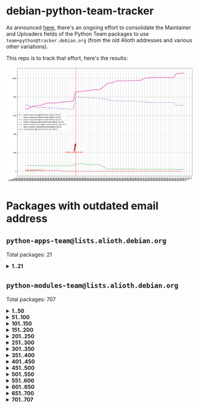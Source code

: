 # debian-python-team-tracker



As announced [here](https://lists.debian.org/debian-python/2021/08/msg00006.html), there's an ongoing effort to consolidate the Maintainer and Uploaders fields of the Python Team packages to use `team+python@tracker.debian.org` (from the old Alioth addresses and various other variations).



This repo is to track that effort, here's the results:



![Python team emails](images/python_team_emails.svg)


# Packages with outdated email address

## `python-apps-team@lists.alioth.debian.org`
Total packages: 21
<details>
<summary><b>1..21</b></summary>


| # | Package | Version |
| --- | --- | --- |
| 1 | [archmage](https://tracker.debian.org/archmage) | 1:0.4.2.1-1 |
| 2 | [ctop](https://tracker.debian.org/ctop) | 1.0.0-2.1 |
| 3 | [cython](https://tracker.debian.org/cython) | 0.29.14-1 |
| 4 | [db2twitter](https://tracker.debian.org/db2twitter) | 0.6-1.1 |
| 5 | [dodgy](https://tracker.debian.org/dodgy) | 0.1.9-3 |
| 6 | [etm](https://tracker.debian.org/etm) | 3.2.30-1.1 |
| 7 | [firmware-microbit-micropython](https://tracker.debian.org/firmware-microbit-micropython) | 1.0.1-2 |
| 8 | [flatlatex](https://tracker.debian.org/flatlatex) | 0.8-1.1 |
| 9 | [freealchemist](https://tracker.debian.org/freealchemist) | 0.5-1.1 |
| 10 | [kanboard-cli](https://tracker.debian.org/kanboard-cli) | 0.0.2-1.1 |
| 11 | [lightyears](https://tracker.debian.org/lightyears) | 1.4-2 |
| 12 | [muttdown](https://tracker.debian.org/muttdown) | 0.3.4-1 |
| 13 | [pelican](https://tracker.debian.org/pelican) | 4.0.1+dfsg-1.1 |
| 14 | [pipenv](https://tracker.debian.org/pipenv) | 11.9.0-1.1 |
| 15 | [prospector](https://tracker.debian.org/prospector) | 1.1.7-2 |
| 16 | [pybik](https://tracker.debian.org/pybik) | 3.0-3.1 |
| 17 | [retweet](https://tracker.debian.org/retweet) | 0.10-1.1 |
| 18 | [sen](https://tracker.debian.org/sen) | 0.6.1-0.1 |
| 19 | [sinntp](https://tracker.debian.org/sinntp) | 1.6-1.2 |
| 20 | [smem](https://tracker.debian.org/smem) | 1.5-1.1 |
| 21 | [voltron](https://tracker.debian.org/voltron) | 0.1.7+git20200109-1.1 |
</details>

## `python-modules-team@lists.alioth.debian.org`
Total packages: 707
<details>
<summary><b>1..50</b></summary>


| # | Package | Version |
| --- | --- | --- |
| 1 | [anorack](https://tracker.debian.org/anorack) | 0.2.7-1 |
| 2 | [anosql](https://tracker.debian.org/anosql) | 1.0.1-1 |
| 3 | [appdirs](https://tracker.debian.org/appdirs) | 1.4.4-1 |
| 4 | [asn1crypto](https://tracker.debian.org/asn1crypto) | 1.4.0-1 |
| 5 | [astral](https://tracker.debian.org/astral) | 1.6.1-2 |
| 6 | [authheaders](https://tracker.debian.org/authheaders) | 0.13.0-1 |
| 7 | [authres](https://tracker.debian.org/authres) | 1.2.0-2 |
| 8 | [automat](https://tracker.debian.org/automat) | 20.2.0-1 |
| 9 | [azure-cosmos-table-python](https://tracker.debian.org/azure-cosmos-table-python) | 1.0.5+git20191025-5 |
| 10 | [babelfish](https://tracker.debian.org/babelfish) | 0.5.4-3 |
| 11 | [bdist-nsi](https://tracker.debian.org/bdist-nsi) | 0.1.5-2 |
| 12 | [behave](https://tracker.debian.org/behave) | 1.2.6-3 |
| 13 | [bernhard](https://tracker.debian.org/bernhard) | 0.2.6-2 |
| 14 | [betamax](https://tracker.debian.org/betamax) | 0.8.1-2 |
| 15 | [bibtexparser](https://tracker.debian.org/bibtexparser) | 1.1.0+ds-3 |
| 16 | [binaryornot](https://tracker.debian.org/binaryornot) | 0.4.4+dfsg-4 |
| 17 | [bitstruct](https://tracker.debian.org/bitstruct) | 8.9.0-1 |
| 18 | [blessings](https://tracker.debian.org/blessings) | 1.6-3 |
| 19 | [blinker](https://tracker.debian.org/blinker) | 1.4+dfsg1-0.3 |
| 20 | [case](https://tracker.debian.org/case) | 1.5.3+dfsg-3 |
| 21 | [celery-batches](https://tracker.debian.org/celery-batches) | 0.2-2 |
| 22 | [celery-haystack](https://tracker.debian.org/celery-haystack) | 0.10-4 |
| 23 | [cerealizer](https://tracker.debian.org/cerealizer) | 0.8.1-3 |
| 24 | [chardet](https://tracker.debian.org/chardet) | 4.0.0-1 |
| 25 | [chargebee-python](https://tracker.debian.org/chargebee-python) | 1.6.6-1 |
| 26 | [chargebee2-python](https://tracker.debian.org/chargebee2-python) | 2.7.3-1 |
| 27 | [circuits](https://tracker.debian.org/circuits) | 3.1.0+ds1-2 |
| 28 | [codicefiscale](https://tracker.debian.org/codicefiscale) | 0.9+ds0-2 |
| 29 | [colorclass](https://tracker.debian.org/colorclass) | 2.2.0-2.1 |
| 30 | [colorspacious](https://tracker.debian.org/colorspacious) | 1.1.2-2 |
| 31 | [commonmark](https://tracker.debian.org/commonmark) | 0.9.1-3 |
| 32 | [constantly](https://tracker.debian.org/constantly) | 15.1.0-2 |
| 33 | [contextlib2](https://tracker.debian.org/contextlib2) | 0.6.0.post1-1 |
| 34 | [cookiecutter](https://tracker.debian.org/cookiecutter) | 1.6.0-4 |
| 35 | [coreapi](https://tracker.debian.org/coreapi) | 2.3.3-4 |
| 36 | [coreschema](https://tracker.debian.org/coreschema) | 0.0.4-3 |
| 37 | [cov-core](https://tracker.debian.org/cov-core) | 1.15.0-3 |
| 38 | [cppy](https://tracker.debian.org/cppy) | 1.1.0-2 |
| 39 | [cram](https://tracker.debian.org/cram) | 0.7-4 |
| 40 | [cssutils](https://tracker.debian.org/cssutils) | 1.0.2-3 |
| 41 | [d2to1](https://tracker.debian.org/d2to1) | 0.2.12-2 |
| 42 | [deap](https://tracker.debian.org/deap) | 1.3.1-2 |
| 43 | [debiancontributors](https://tracker.debian.org/debiancontributors) | 0.7.8-2 |
| 44 | [devpi-common](https://tracker.debian.org/devpi-common) | 3.2.2-1.1 |
| 45 | [django-ajax-selects](https://tracker.debian.org/django-ajax-selects) | 1.7.0-3 |
| 46 | [django-anymail](https://tracker.debian.org/django-anymail) | 7.1.0-1 |
| 47 | [django-bitfield](https://tracker.debian.org/django-bitfield) | 1.9.6-2 |
| 48 | [django-countries](https://tracker.debian.org/django-countries) | 6.0-1 |
| 49 | [django-dirtyfields](https://tracker.debian.org/django-dirtyfields) | 1.3.1-2 |
| 50 | [django-downloadview](https://tracker.debian.org/django-downloadview) | 2.1.1-1 |
</details>
<details>
<summary><b>51..100</b></summary>

| # | Package | Version |
| --- | --- | --- |
| 51 | [django-environ](https://tracker.debian.org/django-environ) | 0.4.4-2 |
| 52 | [django-filter](https://tracker.debian.org/django-filter) | 2.4.0-1 |
| 53 | [django-fsm-admin](https://tracker.debian.org/django-fsm-admin) | 1.2.4-2 |
| 54 | [django-hvad](https://tracker.debian.org/django-hvad) | 1.8.0-1.1 |
| 55 | [django-impersonate](https://tracker.debian.org/django-impersonate) | 1.5-1 |
| 56 | [django-js-reverse](https://tracker.debian.org/django-js-reverse) | 0.7.3-1.1 |
| 57 | [django-macaddress](https://tracker.debian.org/django-macaddress) | 1.5.0-2 |
| 58 | [django-markupfield](https://tracker.debian.org/django-markupfield) | 2.0.0-1 |
| 59 | [django-memoize](https://tracker.debian.org/django-memoize) | 2.2.0+dfsg-1 |
| 60 | [django-nose](https://tracker.debian.org/django-nose) | 1.4.6-2.1 |
| 61 | [django-notification](https://tracker.debian.org/django-notification) | 1.2.0-3 |
| 62 | [django-organizations](https://tracker.debian.org/django-organizations) | 1.1.2-1 |
| 63 | [django-pagination](https://tracker.debian.org/django-pagination) | 1.0.7-4 |
| 64 | [django-paintstore](https://tracker.debian.org/django-paintstore) | 0.2-4 |
| 65 | [django-picklefield](https://tracker.debian.org/django-picklefield) | 3.0.1-1 |
| 66 | [django-pipeline](https://tracker.debian.org/django-pipeline) | 1.6.14-3 |
| 67 | [django-q](https://tracker.debian.org/django-q) | 1.2.1-1 |
| 68 | [django-recurrence](https://tracker.debian.org/django-recurrence) | 1.10.3-1 |
| 69 | [django-redis-sessions](https://tracker.debian.org/django-redis-sessions) | 0.6.1-2 |
| 70 | [django-simple-redis-admin](https://tracker.debian.org/django-simple-redis-admin) | 1.4.0-2 |
| 71 | [django-stronghold](https://tracker.debian.org/django-stronghold) | 0.3.0+debian-2 |
| 72 | [django-webpack-loader](https://tracker.debian.org/django-webpack-loader) | 0.6.0-2 |
| 73 | [django-websocket-redis](https://tracker.debian.org/django-websocket-redis) | 0.4.7-2 |
| 74 | [django-wkhtmltopdf](https://tracker.debian.org/django-wkhtmltopdf) | 3.3.0-1 |
| 75 | [django-xmlrpc](https://tracker.debian.org/django-xmlrpc) | 0.1.8-2 |
| 76 | [djangorestframework-api-key](https://tracker.debian.org/djangorestframework-api-key) | 2.0.0-2 |
| 77 | [djangorestframework-filters](https://tracker.debian.org/djangorestframework-filters) | 1.0.0.dev0-1 |
| 78 | [dkimpy](https://tracker.debian.org/dkimpy) | 1.0.5-1 |
| 79 | [dnsdiag](https://tracker.debian.org/dnsdiag) | 1.7.0-1 |
| 80 | [dnspython](https://tracker.debian.org/dnspython) | 2.0.0-1 |
| 81 | [dockerpty](https://tracker.debian.org/dockerpty) | 0.4.1-2 |
| 82 | [dominate](https://tracker.debian.org/dominate) | 2.3.1-2 |
| 83 | [doublex](https://tracker.debian.org/doublex) | 1.9.2-1 |
| 84 | [drf-generators](https://tracker.debian.org/drf-generators) | 0.5.0-1 |
| 85 | [easyprocess](https://tracker.debian.org/easyprocess) | 0.2.5-2 |
| 86 | [elasticsearch-curator](https://tracker.debian.org/elasticsearch-curator) | 5.8.1-1 |
| 87 | [entrypoints](https://tracker.debian.org/entrypoints) | 0.3-3 |
| 88 | [enum34](https://tracker.debian.org/enum34) | 1.1.6-4 |
| 89 | [enzyme](https://tracker.debian.org/enzyme) | 0.4.1-2 |
| 90 | [exam](https://tracker.debian.org/exam) | 0.10.5-3 |
| 91 | [factory-boy](https://tracker.debian.org/factory-boy) | 2.11.1-3 |
| 92 | [faker](https://tracker.debian.org/faker) | 0.9.3-0.1 |
| 93 | [fakesleep](https://tracker.debian.org/fakesleep) | 0.1-2 |
| 94 | [fastchunking](https://tracker.debian.org/fastchunking) | 0.0.3-2 |
| 95 | [feedgenerator](https://tracker.debian.org/feedgenerator) | 1.9-2 |
| 96 | [flake8-polyfill](https://tracker.debian.org/flake8-polyfill) | 1.0.2-2 |
| 97 | [flask-api](https://tracker.debian.org/flask-api) | 1.1+dfsg-1.1 |
| 98 | [flask-assets](https://tracker.debian.org/flask-assets) | 2.0-1 |
| 99 | [flask-babelex](https://tracker.debian.org/flask-babelex) | 0.9.4-1 |
| 100 | [flask-bcrypt](https://tracker.debian.org/flask-bcrypt) | 0.7.1-2 |
</details>
<details>
<summary><b>101..150</b></summary>

| # | Package | Version |
| --- | --- | --- |
| 101 | [flask-compress](https://tracker.debian.org/flask-compress) | 1.4.0-3 |
| 102 | [flask-gravatar](https://tracker.debian.org/flask-gravatar) | 0.4.2-2 |
| 103 | [flask-htmlmin](https://tracker.debian.org/flask-htmlmin) | 1.3.2-2 |
| 104 | [flask-ldapconn](https://tracker.debian.org/flask-ldapconn) | 0.7.2-1.1 |
| 105 | [flask-limiter](https://tracker.debian.org/flask-limiter) | 1.0.1-2 |
| 106 | [flask-login](https://tracker.debian.org/flask-login) | 0.5.0-1 |
| 107 | [flask-mail](https://tracker.debian.org/flask-mail) | 0.9.1+dfsg1-1.1 |
| 108 | [flask-mongoengine](https://tracker.debian.org/flask-mongoengine) | 0.9.3-4 |
| 109 | [flask-multistatic](https://tracker.debian.org/flask-multistatic) | 1.0-2 |
| 110 | [flask-paranoid](https://tracker.debian.org/flask-paranoid) | 0.2.0-3.1 |
| 111 | [flask-script](https://tracker.debian.org/flask-script) | 2.0.6-2 |
| 112 | [flask-silk](https://tracker.debian.org/flask-silk) | 0.2-18 |
| 113 | [flask-wtf](https://tracker.debian.org/flask-wtf) | 0.14.3-1 |
| 114 | [flufl.bounce](https://tracker.debian.org/flufl.bounce) | 3.0.1-1 |
| 115 | [flufl.enum](https://tracker.debian.org/flufl.enum) | 4.1.1-3 |
| 116 | [flufl.i18n](https://tracker.debian.org/flufl.i18n) | 3.0.1-1 |
| 117 | [flufl.lock](https://tracker.debian.org/flufl.lock) | 5.0.1-1 |
| 118 | [flufl.password](https://tracker.debian.org/flufl.password) | 1.3-3 |
| 119 | [flufl.testing](https://tracker.debian.org/flufl.testing) | 0.7-2 |
| 120 | [freetype-py](https://tracker.debian.org/freetype-py) | 2.2.0-1 |
| 121 | [gerritlib](https://tracker.debian.org/gerritlib) | 0.8.0-2 |
| 122 | [gmplot](https://tracker.debian.org/gmplot) | 1.2.0-2 |
| 123 | [gpxpy](https://tracker.debian.org/gpxpy) | 1.4.2-1 |
| 124 | [gtextfsm](https://tracker.debian.org/gtextfsm) | 1.1.0-2 |
| 125 | [gtts](https://tracker.debian.org/gtts) | 2.0.3-1 |
| 126 | [gtts-token](https://tracker.debian.org/gtts-token) | 1.1.3-1 |
| 127 | [guzzle-sphinx-theme](https://tracker.debian.org/guzzle-sphinx-theme) | 0.7.11-5 |
| 128 | [hachoir](https://tracker.debian.org/hachoir) | 3.1.0+dfsg-3 |
| 129 | [haproxy-log-analysis](https://tracker.debian.org/haproxy-log-analysis) | 2.0~b0-2 |
| 130 | [heapdict](https://tracker.debian.org/heapdict) | 1.0.1-1 |
| 131 | [hiro](https://tracker.debian.org/hiro) | 0.5-2 |
| 132 | [httpx](https://tracker.debian.org/httpx) | 0.16.1-1 |
| 133 | [hypothesis-auto](https://tracker.debian.org/hypothesis-auto) | 1.1.4-2 |
| 134 | [importmagic](https://tracker.debian.org/importmagic) | 0.1.7-2 |
| 135 | [inflection](https://tracker.debian.org/inflection) | 0.3.1-2 |
| 136 | [isodate](https://tracker.debian.org/isodate) | 0.6.0-2 |
| 137 | [itypes](https://tracker.debian.org/itypes) | 1.1.0-4 |
| 138 | [jaraco.itertools](https://tracker.debian.org/jaraco.itertools) | 2.0.1-4 |
| 139 | [javaproperties](https://tracker.debian.org/javaproperties) | 0.7.0-1 |
| 140 | [jinja2-time](https://tracker.debian.org/jinja2-time) | 0.2.0-2 |
| 141 | [jpy](https://tracker.debian.org/jpy) | 0.9.0-3 |
| 142 | [jpylyzer](https://tracker.debian.org/jpylyzer) | 2.0.0-3 |
| 143 | [json-tricks](https://tracker.debian.org/json-tricks) | 3.11.0-2 |
| 144 | [jsonhyperschema-codec](https://tracker.debian.org/jsonhyperschema-codec) | 1.0.3-2 |
| 145 | [jsonpickle](https://tracker.debian.org/jsonpickle) | 1.2-1 |
| 146 | [junos-eznc](https://tracker.debian.org/junos-eznc) | 2.1.7-3 |
| 147 | [jupyter-sphinx-theme](https://tracker.debian.org/jupyter-sphinx-theme) | 0.0.6+ds1-10 |
| 148 | [kitchen](https://tracker.debian.org/kitchen) | 1.2.6-2 |
| 149 | [kivy](https://tracker.debian.org/kivy) | 1.11.0-2 |
| 150 | [lazr.delegates](https://tracker.debian.org/lazr.delegates) | 2.0.3-2 |
</details>
<details>
<summary><b>151..200</b></summary>

| # | Package | Version |
| --- | --- | --- |
| 151 | [lazr.smtptest](https://tracker.debian.org/lazr.smtptest) | 2.0.3-2 |
| 152 | [lexicon](https://tracker.debian.org/lexicon) | 3.3.17-1 |
| 153 | [libthumbor](https://tracker.debian.org/libthumbor) | 1.3.3-2 |
| 154 | [logilab-constraint](https://tracker.debian.org/logilab-constraint) | 0.6.0-2 |
| 155 | [mako](https://tracker.debian.org/mako) | 1.1.3+ds1-2 |
| 156 | [manuel](https://tracker.debian.org/manuel) | 1.10.1-2 |
| 157 | [markupsafe](https://tracker.debian.org/markupsafe) | 1.1.1-1 |
| 158 | [mercurial-extension-utils](https://tracker.debian.org/mercurial-extension-utils) | 1.5.1-1 |
| 159 | [mercurial-extension-utils](https://tracker.debian.org/mercurial-extension-utils) | 1.5.1-3 |
| 160 | [mercurial-keyring](https://tracker.debian.org/mercurial-keyring) | 1.3.1-3 |
| 161 | [microsoft-authentication-extensions-for-python](https://tracker.debian.org/microsoft-authentication-extensions-for-python) | 0.3.0-1 |
| 162 | [milksnake](https://tracker.debian.org/milksnake) | 0.1.5-1 |
| 163 | [mimerender](https://tracker.debian.org/mimerender) | 0.6.0-2 |
| 164 | [mmllib](https://tracker.debian.org/mmllib) | 0.3.0.post1-2 |
| 165 | [mockldap](https://tracker.debian.org/mockldap) | 0.3.0-4 |
| 166 | [modernize](https://tracker.debian.org/modernize) | 0.7-2 |
| 167 | [moksha.common](https://tracker.debian.org/moksha.common) | 1.2.5-4 |
| 168 | [more-itertools](https://tracker.debian.org/more-itertools) | 4.2.0-3 |
| 169 | [mrtparse](https://tracker.debian.org/mrtparse) | 1.6-2 |
| 170 | [musicbrainzngs](https://tracker.debian.org/musicbrainzngs) | 0.7.1-2 |
| 171 | [mutagen](https://tracker.debian.org/mutagen) | 1.45.1-2 |
| 172 | [mwic](https://tracker.debian.org/mwic) | 0.7.8-1 |
| 173 | [mysql-connector-python](https://tracker.debian.org/mysql-connector-python) | 8.0.15-2 |
| 174 | [nb2plots](https://tracker.debian.org/nb2plots) | 0.6-2 |
| 175 | [netifaces](https://tracker.debian.org/netifaces) | 0.10.9-0.2 |
| 176 | [netmiko](https://tracker.debian.org/netmiko) | 2.4.2-1 |
| 177 | [networkx](https://tracker.debian.org/networkx) | 2.5+ds-2 |
| 178 | [nose](https://tracker.debian.org/nose) | 1.3.7-6 |
| 179 | [nose](https://tracker.debian.org/nose) | 1.3.7-7 |
| 180 | [nose2](https://tracker.debian.org/nose2) | 0.9.2-1 |
| 181 | [nose2-cov](https://tracker.debian.org/nose2-cov) | 1.0a4-3 |
| 182 | [ntplib](https://tracker.debian.org/ntplib) | 0.3.3-2 |
| 183 | [numpy-stl](https://tracker.debian.org/numpy-stl) | 2.9.0-1 |
| 184 | [numpydoc](https://tracker.debian.org/numpydoc) | 1.1.0-3 |
| 185 | [obsub](https://tracker.debian.org/obsub) | 0.2-4 |
| 186 | [okasha](https://tracker.debian.org/okasha) | 0.2.4-4 |
| 187 | [overpass](https://tracker.debian.org/overpass) | 0.7-1 |
| 188 | [pastescript](https://tracker.debian.org/pastescript) | 2.0.2-4 |
| 189 | [pcapy](https://tracker.debian.org/pcapy) | 0.11.4-2 |
| 190 | [pdfkit](https://tracker.debian.org/pdfkit) | 0.6.1-2 |
| 191 | [pep8](https://tracker.debian.org/pep8) | 1.7.1-9 |
| 192 | [pep8-naming](https://tracker.debian.org/pep8-naming) | 0.10.0-1 |
| 193 | [pg8000](https://tracker.debian.org/pg8000) | 1.10.6-2 |
| 194 | [pidcat](https://tracker.debian.org/pidcat) | 2.1.0-4 |
| 195 | [pilkit](https://tracker.debian.org/pilkit) | 2.0-3 |
| 196 | [plastex](https://tracker.debian.org/plastex) | 2.1-2 |
| 197 | [ply](https://tracker.debian.org/ply) | 3.11-4 |
| 198 | [portio](https://tracker.debian.org/portio) | 0.5-4 |
| 199 | [postgresfixture](https://tracker.debian.org/postgresfixture) | 0.4.2-1 |
| 200 | [power](https://tracker.debian.org/power) | 1.4+dfsg-4 |
</details>
<details>
<summary><b>201..250</b></summary>

| # | Package | Version |
| --- | --- | --- |
| 201 | [pprintpp](https://tracker.debian.org/pprintpp) | 0.4.0-2 |
| 202 | [preggy](https://tracker.debian.org/preggy) | 1.4.4-1 |
| 203 | [prettytable](https://tracker.debian.org/prettytable) | 0.7.2-5 |
| 204 | [proxmoxer](https://tracker.debian.org/proxmoxer) | 1.0.3-2 |
| 205 | [ptable](https://tracker.debian.org/ptable) | 0.9.2-2 |
| 206 | [py-macaroon-bakery](https://tracker.debian.org/py-macaroon-bakery) | 1.3.1-1 |
| 207 | [py-radix](https://tracker.debian.org/py-radix) | 0.10.0-3 |
| 208 | [py3dns](https://tracker.debian.org/py3dns) | 3.2.1-1 |
| 209 | [pyasn1](https://tracker.debian.org/pyasn1) | 0.4.8-1 |
| 210 | [pybindgen](https://tracker.debian.org/pybindgen) | 0.20.0+dfsg1-2 |
| 211 | [pycairo](https://tracker.debian.org/pycairo) | 1.16.2-3 |
| 212 | [pycairo](https://tracker.debian.org/pycairo) | 1.16.2-4 |
| 213 | [pycallgraph](https://tracker.debian.org/pycallgraph) | 1.1.3-1.2 |
| 214 | [pycares](https://tracker.debian.org/pycares) | 3.1.1-1 |
| 215 | [pycifrw](https://tracker.debian.org/pycifrw) | 4.4-2 |
| 216 | [pyclamd](https://tracker.debian.org/pyclamd) | 0.4.0-2 |
| 217 | [pycodestyle](https://tracker.debian.org/pycodestyle) | 2.6.0-1 |
| 218 | [pycparser](https://tracker.debian.org/pycparser) | 2.20-3 |
| 219 | [pycryptodome](https://tracker.debian.org/pycryptodome) | 3.9.7+dfsg1-1 |
| 220 | [pycxx](https://tracker.debian.org/pycxx) | 7.1.4-0.1 |
| 221 | [pydbus](https://tracker.debian.org/pydbus) | 0.6.0-4 |
| 222 | [pydenticon](https://tracker.debian.org/pydenticon) | 0.3.1-2 |
| 223 | [pydispatcher](https://tracker.debian.org/pydispatcher) | 2.0.5-2 |
| 224 | [pydle](https://tracker.debian.org/pydle) | 0.9.4-2 |
| 225 | [pyeapi](https://tracker.debian.org/pyeapi) | 0.8.1-2 |
| 226 | [pyee](https://tracker.debian.org/pyee) | 7.0.2-1 |
| 227 | [pyenchant](https://tracker.debian.org/pyenchant) | 3.2.0-1 |
| 228 | [pyfg](https://tracker.debian.org/pyfg) | 0.50-2 |
| 229 | [pyfiglet](https://tracker.debian.org/pyfiglet) | 0.8.0+dfsg-1 |
| 230 | [pyfribidi](https://tracker.debian.org/pyfribidi) | 0.12.0+repack-7 |
| 231 | [pygame](https://tracker.debian.org/pygame) | 1.9.6+dfsg-2 |
| 232 | [pygeoif](https://tracker.debian.org/pygeoif) | 0.7-2 |
| 233 | [pygithub](https://tracker.debian.org/pygithub) | 1.43.7-1 |
| 234 | [pygments](https://tracker.debian.org/pygments) | 2.3.1+dfsg-3 |
| 235 | [pygtail](https://tracker.debian.org/pygtail) | 0.6.1-2 |
| 236 | [pygtkspellcheck](https://tracker.debian.org/pygtkspellcheck) | 4.0.5-2 |
| 237 | [pyhamcrest](https://tracker.debian.org/pyhamcrest) | 1.9.0-3 |
| 238 | [pyinotify](https://tracker.debian.org/pyinotify) | 0.9.6-1.3 |
| 239 | [pyiosxr](https://tracker.debian.org/pyiosxr) | 0.52-1.1 |
| 240 | [pyjavaproperties](https://tracker.debian.org/pyjavaproperties) | 0.7-2 |
| 241 | [pyjokes](https://tracker.debian.org/pyjokes) | 0.5.0-3 |
| 242 | [pykcs11](https://tracker.debian.org/pykcs11) | 1.5.10-1 |
| 243 | [pylama](https://tracker.debian.org/pylama) | 7.4.3-3 |
| 244 | [pylibmc](https://tracker.debian.org/pylibmc) | 1.5.2-3 |
| 245 | [pylint-celery](https://tracker.debian.org/pylint-celery) | 0.3-5 |
| 246 | [pylint-common](https://tracker.debian.org/pylint-common) | 0.2.5-4 |
| 247 | [pylint-django](https://tracker.debian.org/pylint-django) | 2.0.13-1 |
| 248 | [pylint-flask](https://tracker.debian.org/pylint-flask) | 0.5-4 |
| 249 | [pylint-plugin-utils](https://tracker.debian.org/pylint-plugin-utils) | 0.6-1 |
| 250 | [pymacs](https://tracker.debian.org/pymacs) | 0.25-3 |
</details>
<details>
<summary><b>251..300</b></summary>

| # | Package | Version |
| --- | --- | --- |
| 251 | [pymilter](https://tracker.debian.org/pymilter) | 1.0.4-2 |
| 252 | [pymodbus](https://tracker.debian.org/pymodbus) | 2.1.0+dfsg-2 |
| 253 | [pymssql](https://tracker.debian.org/pymssql) | 2.1.4+dfsg-3 |
| 254 | [pymupdf](https://tracker.debian.org/pymupdf) | 1.17.4+ds1-2 |
| 255 | [pynag](https://tracker.debian.org/pynag) | 1.1.2+dfsg-2 |
| 256 | [pynliner](https://tracker.debian.org/pynliner) | 0.8.0-2 |
| 257 | [pyopengl](https://tracker.debian.org/pyopengl) | 3.1.5+dfsg-1 |
| 258 | [pypandoc](https://tracker.debian.org/pypandoc) | 1.5+ds0-1 |
| 259 | [pyparsing](https://tracker.debian.org/pyparsing) | 2.4.7-1 |
| 260 | [pyphen](https://tracker.debian.org/pyphen) | 0.9.5-3 |
| 261 | [pyprind](https://tracker.debian.org/pyprind) | 2.11.2-2 |
| 262 | [pyquery](https://tracker.debian.org/pyquery) | 1.2.9-4 |
| 263 | [pyrad](https://tracker.debian.org/pyrad) | 2.1-2 |
| 264 | [pyrsistent](https://tracker.debian.org/pyrsistent) | 0.15.5-1 |
| 265 | [pysendfile](https://tracker.debian.org/pysendfile) | 2.0.1-3 |
| 266 | [pysimplesoap](https://tracker.debian.org/pysimplesoap) | 1.16.2-3 |
| 267 | [pysmi](https://tracker.debian.org/pysmi) | 0.3.2-2 |
| 268 | [pysodium](https://tracker.debian.org/pysodium) | 0.7.0-2 |
| 269 | [pyspf](https://tracker.debian.org/pyspf) | 2.0.14-2 |
| 270 | [pysrt](https://tracker.debian.org/pysrt) | 1.0.1-2 |
| 271 | [pyssim](https://tracker.debian.org/pyssim) | 0.2-2 |
| 272 | [pystemd](https://tracker.debian.org/pystemd) | 0.7.0-4 |
| 273 | [pysubnettree](https://tracker.debian.org/pysubnettree) | 0.33-1 |
| 274 | [pytaglib](https://tracker.debian.org/pytaglib) | 0.3.6+dfsg-2 |
| 275 | [pytds](https://tracker.debian.org/pytds) | 1.10.0-1 |
| 276 | [pytest-arraydiff](https://tracker.debian.org/pytest-arraydiff) | 0.3-1 |
| 277 | [pytest-bdd](https://tracker.debian.org/pytest-bdd) | 3.2.1-1 |
| 278 | [pytest-cookies](https://tracker.debian.org/pytest-cookies) | 0.4.0-1 |
| 279 | [pytest-django](https://tracker.debian.org/pytest-django) | 3.5.1-1 |
| 280 | [pytest-expect](https://tracker.debian.org/pytest-expect) | 1.1.0-2 |
| 281 | [pytest-forked](https://tracker.debian.org/pytest-forked) | 1.3.0-1 |
| 282 | [pytest-helpers-namespace](https://tracker.debian.org/pytest-helpers-namespace) | 2019.1.8-1 |
| 283 | [pytest-httpbin](https://tracker.debian.org/pytest-httpbin) | 1.0.0-2 |
| 284 | [pytest-instafail](https://tracker.debian.org/pytest-instafail) | 0.4.2-1 |
| 285 | [pytest-remotedata](https://tracker.debian.org/pytest-remotedata) | 0.3.2-1 |
| 286 | [pytest-runner](https://tracker.debian.org/pytest-runner) | 2.11.1-1.2 |
| 287 | [pytest-sugar](https://tracker.debian.org/pytest-sugar) | 0.9.4-1 |
| 288 | [pytest-tornado](https://tracker.debian.org/pytest-tornado) | 0.8.1-1 |
| 289 | [pytest-vcr](https://tracker.debian.org/pytest-vcr) | 1.0.2-2 |
| 290 | [pytest-xvfb](https://tracker.debian.org/pytest-xvfb) | 1.2.0-1 |
| 291 | [python-activipy](https://tracker.debian.org/python-activipy) | 0.1-7 |
| 292 | [python-adal](https://tracker.debian.org/python-adal) | 1.2.2-1 |
| 293 | [python-agate](https://tracker.debian.org/python-agate) | 1.6.1-1 |
| 294 | [python-agate-excel](https://tracker.debian.org/python-agate-excel) | 0.2.3-1 |
| 295 | [python-aiohttp-security](https://tracker.debian.org/python-aiohttp-security) | 0.4.0-2 |
| 296 | [python-aiohttp-session](https://tracker.debian.org/python-aiohttp-session) | 2.9.0-2 |
| 297 | [python-aioinflux](https://tracker.debian.org/python-aioinflux) | 0.9.0-2 |
| 298 | [python-aiomeasures](https://tracker.debian.org/python-aiomeasures) | 0.5.14-3 |
| 299 | [python-amqplib](https://tracker.debian.org/python-amqplib) | 1.0.2-2 |
| 300 | [python-anyjson](https://tracker.debian.org/python-anyjson) | 0.3.3-2 |
</details>
<details>
<summary><b>301..350</b></summary>

| # | Package | Version |
| --- | --- | --- |
| 301 | [python-apptools](https://tracker.debian.org/python-apptools) | 4.5.0-1.1 |
| 302 | [python-aptly](https://tracker.debian.org/python-aptly) | 0.12.10-2 |
| 303 | [python-args](https://tracker.debian.org/python-args) | 0.1.0-3 |
| 304 | [python-arpy](https://tracker.debian.org/python-arpy) | 1.1.1-4 |
| 305 | [python-astor](https://tracker.debian.org/python-astor) | 0.8.1-1 |
| 306 | [python-async-timeout](https://tracker.debian.org/python-async-timeout) | 3.0.1-1.1 |
| 307 | [python-azure-devtools](https://tracker.debian.org/python-azure-devtools) | 1.2.0-1 |
| 308 | [python-base58](https://tracker.debian.org/python-base58) | 1.0.3-1.1 |
| 309 | [python-bcdoc](https://tracker.debian.org/python-bcdoc) | 0.16.0-2 |
| 310 | [python-bioblend](https://tracker.debian.org/python-bioblend) | 0.7.0-3 |
| 311 | [python-bitbucket-api](https://tracker.debian.org/python-bitbucket-api) | 0.5.0-3 |
| 312 | [python-box](https://tracker.debian.org/python-box) | 3.4.6-2 |
| 313 | [python-btrees](https://tracker.debian.org/python-btrees) | 4.3.1-2 |
| 314 | [python-cachecontrol](https://tracker.debian.org/python-cachecontrol) | 0.12.6-1 |
| 315 | [python-can](https://tracker.debian.org/python-can) | 3.3.2.final~github-2 |
| 316 | [python-cement](https://tracker.debian.org/python-cement) | 2.10.0-2 |
| 317 | [python-cerberus](https://tracker.debian.org/python-cerberus) | 1.3.2-1 |
| 318 | [python-click-log](https://tracker.debian.org/python-click-log) | 0.2.1-2 |
| 319 | [python-click-threading](https://tracker.debian.org/python-click-threading) | 0.4.4-2 |
| 320 | [python-clint](https://tracker.debian.org/python-clint) | 0.5.1-3 |
| 321 | [python-cluster](https://tracker.debian.org/python-cluster) | 1.3.3-3 |
| 322 | [python-cmarkgfm](https://tracker.debian.org/python-cmarkgfm) | 0.4.2-1 |
| 323 | [python-coloredlogs](https://tracker.debian.org/python-coloredlogs) | 7.3-2 |
| 324 | [python-colour](https://tracker.debian.org/python-colour) | 0.1.5-2 |
| 325 | [python-commentjson](https://tracker.debian.org/python-commentjson) | 0.8.3-2 |
| 326 | [python-consul](https://tracker.debian.org/python-consul) | 0.7.1-1.1 |
| 327 | [python-cookies](https://tracker.debian.org/python-cookies) | 2.2.1-3 |
| 328 | [python-cpuinfo](https://tracker.debian.org/python-cpuinfo) | 5.0.0-2 |
| 329 | [python-crcmod](https://tracker.debian.org/python-crcmod) | 1.7+dfsg-2 |
| 330 | [python-cs](https://tracker.debian.org/python-cs) | 2.7.1-1 |
| 331 | [python-cssselect2](https://tracker.debian.org/python-cssselect2) | 0.3.0-1 |
| 332 | [python-cycler](https://tracker.debian.org/python-cycler) | 0.10.0-3 |
| 333 | [python-daiquiri](https://tracker.debian.org/python-daiquiri) | 1.6.0-1 |
| 334 | [python-dbfread](https://tracker.debian.org/python-dbfread) | 2.0.7-3 |
| 335 | [python-decorator](https://tracker.debian.org/python-decorator) | 4.4.2-2 |
| 336 | [python-demjson](https://tracker.debian.org/python-demjson) | 2.2.4-5 |
| 337 | [python-diaspy](https://tracker.debian.org/python-diaspy) | 0.6.0-2 |
| 338 | [python-dict2xml](https://tracker.debian.org/python-dict2xml) | 1.7.0-1 |
| 339 | [python-dictobj](https://tracker.debian.org/python-dictobj) | 0.4-4 |
| 340 | [python-distro](https://tracker.debian.org/python-distro) | 1.5.0-1 |
| 341 | [python-distutils-extra](https://tracker.debian.org/python-distutils-extra) | 2.45 |
| 342 | [python-django-braces](https://tracker.debian.org/python-django-braces) | 1.14.0-1 |
| 343 | [python-django-casclient](https://tracker.debian.org/python-django-casclient) | 1.5.3-1 |
| 344 | [python-django-dbconn-retry](https://tracker.debian.org/python-django-dbconn-retry) | 0.1.5-1.1 |
| 345 | [python-django-etcd-settings](https://tracker.debian.org/python-django-etcd-settings) | 0.1.13+dfsg-3 |
| 346 | [python-django-gravatar2](https://tracker.debian.org/python-django-gravatar2) | 1.4.4-2 |
| 347 | [python-django-imagekit](https://tracker.debian.org/python-django-imagekit) | 4.0.2-3 |
| 348 | [python-django-jsonfield](https://tracker.debian.org/python-django-jsonfield) | 1.4.0-2 |
| 349 | [python-django-ordered-model](https://tracker.debian.org/python-django-ordered-model) | 3.4.1-1 |
| 350 | [python-django-push-notifications](https://tracker.debian.org/python-django-push-notifications) | 1.4.1-1 |
</details>
<details>
<summary><b>351..400</b></summary>

| # | Package | Version |
| --- | --- | --- |
| 351 | [python-django-rest-framework-guardian](https://tracker.debian.org/python-django-rest-framework-guardian) | 0.3.0-2 |
| 352 | [python-django-rest-hooks](https://tracker.debian.org/python-django-rest-hooks) | 1.6.0-1.1 |
| 353 | [python-django-rules](https://tracker.debian.org/python-django-rules) | 2.2.0-1 |
| 354 | [python-django-simple-history](https://tracker.debian.org/python-django-simple-history) | 2.7.0-1.1 |
| 355 | [python-django-split-settings](https://tracker.debian.org/python-django-split-settings) | 0.3.0-2 |
| 356 | [python-dnslib](https://tracker.debian.org/python-dnslib) | 0.9.14-1 |
| 357 | [python-docutils](https://tracker.debian.org/python-docutils) | 0.16+dfsg-2 |
| 358 | [python-doubleratchet](https://tracker.debian.org/python-doubleratchet) | 0.6.0-2 |
| 359 | [python-dpkt](https://tracker.debian.org/python-dpkt) | 1.9.2-2 |
| 360 | [python-easywebdav](https://tracker.debian.org/python-easywebdav) | 1.2.0-8 |
| 361 | [python-enable](https://tracker.debian.org/python-enable) | 4.8.1-1 |
| 362 | [python-envisage](https://tracker.debian.org/python-envisage) | 4.9.0-2.1 |
| 363 | [python-envparse](https://tracker.debian.org/python-envparse) | 0.2.0-2 |
| 364 | [python-envs](https://tracker.debian.org/python-envs) | 1.2.6-1.1 |
| 365 | [python-epc](https://tracker.debian.org/python-epc) | 0.0.5-3 |
| 366 | [python-etcd](https://tracker.debian.org/python-etcd) | 0.4.5-2 |
| 367 | [python-ethtool](https://tracker.debian.org/python-ethtool) | 0.14-3 |
| 368 | [python-ewmh](https://tracker.debian.org/python-ewmh) | 0.1.6-2 |
| 369 | [python-exchangelib](https://tracker.debian.org/python-exchangelib) | 3.2.0-1 |
| 370 | [python-exotel](https://tracker.debian.org/python-exotel) | 0.1.5-2 |
| 371 | [python-fastimport](https://tracker.debian.org/python-fastimport) | 0.9.8-5 |
| 372 | [python-feather-format](https://tracker.debian.org/python-feather-format) | 0.3.1+dfsg1-4 |
| 373 | [python-flaky](https://tracker.debian.org/python-flaky) | 3.7.0-1 |
| 374 | [python-flask-jwt-extended](https://tracker.debian.org/python-flask-jwt-extended) | 3.24.1-2 |
| 375 | [python-flask-marshmallow](https://tracker.debian.org/python-flask-marshmallow) | 0.10.1-4 |
| 376 | [python-flask-seeder](https://tracker.debian.org/python-flask-seeder) | 0.1~a2-2 |
| 377 | [python-flor](https://tracker.debian.org/python-flor) | 1.1.3-1 |
| 378 | [python-ftputil](https://tracker.debian.org/python-ftputil) | 3.4-3 |
| 379 | [python-fudge](https://tracker.debian.org/python-fudge) | 1.1.0-2 |
| 380 | [python-gammu](https://tracker.debian.org/python-gammu) | 2.12-2 |
| 381 | [python-gear](https://tracker.debian.org/python-gear) | 0.5.8-5 |
| 382 | [python-genty](https://tracker.debian.org/python-genty) | 1.3.2-1 |
| 383 | [python-geoip](https://tracker.debian.org/python-geoip) | 1.3.2-3 |
| 384 | [python-geoip2](https://tracker.debian.org/python-geoip2) | 2.9.0+dfsg1-2 |
| 385 | [python-getdns](https://tracker.debian.org/python-getdns) | 1.0.0~b1-2 |
| 386 | [python-gflags](https://tracker.debian.org/python-gflags) | 1.5.1-7 |
| 387 | [python-glob2](https://tracker.debian.org/python-glob2) | 0.5-3 |
| 388 | [python-gmpy2](https://tracker.debian.org/python-gmpy2) | 2.1.0~b5-0.1 |
| 389 | [python-gntp](https://tracker.debian.org/python-gntp) | 1.0.3-2 |
| 390 | [python-gnupg](https://tracker.debian.org/python-gnupg) | 0.4.6-1 |
| 391 | [python-guizero](https://tracker.debian.org/python-guizero) | 1.1.0+dfsg1-2 |
| 392 | [python-hashids](https://tracker.debian.org/python-hashids) | 1.3.1-1 |
| 393 | [python-hidapi](https://tracker.debian.org/python-hidapi) | 0.9.0.post3-2 |
| 394 | [python-hiredis](https://tracker.debian.org/python-hiredis) | 1.0.1-1 |
| 395 | [python-hpilo](https://tracker.debian.org/python-hpilo) | 4.3-3 |
| 396 | [python-html2text](https://tracker.debian.org/python-html2text) | 2020.1.16-1 |
| 397 | [python-http-parser](https://tracker.debian.org/python-http-parser) | 0.9.0-1 |
| 398 | [python-httptools](https://tracker.debian.org/python-httptools) | 0.1.1-1 |
| 399 | [python-ibm-cloud-sdk-core](https://tracker.debian.org/python-ibm-cloud-sdk-core) | 1.6.2-1 |
| 400 | [python-icalendar](https://tracker.debian.org/python-icalendar) | 4.0.3-4 |
</details>
<details>
<summary><b>401..450</b></summary>

| # | Package | Version |
| --- | --- | --- |
| 401 | [python-idna](https://tracker.debian.org/python-idna) | 2.10-1 |
| 402 | [python-imagesize](https://tracker.debian.org/python-imagesize) | 1.2.0-2 |
| 403 | [python-iniparse](https://tracker.debian.org/python-iniparse) | 0.4-3 |
| 404 | [python-ipaddr](https://tracker.debian.org/python-ipaddr) | 2.2.0-4 |
| 405 | [python-ipaddress](https://tracker.debian.org/python-ipaddress) | 1.0.23-1 |
| 406 | [python-ipfix](https://tracker.debian.org/python-ipfix) | 0.9.7-2 |
| 407 | [python-irodsclient](https://tracker.debian.org/python-irodsclient) | 0.8.1-2 |
| 408 | [python-isc-dhcp-leases](https://tracker.debian.org/python-isc-dhcp-leases) | 0.9.1-2 |
| 409 | [python-iso3166](https://tracker.debian.org/python-iso3166) | 0.8.git20170319-2 |
| 410 | [python-isoweek](https://tracker.debian.org/python-isoweek) | 1.3.3-3 |
| 411 | [python-jmespath](https://tracker.debian.org/python-jmespath) | 0.10.0-1 |
| 412 | [python-jsonrpc](https://tracker.debian.org/python-jsonrpc) | 1.13.0-1 |
| 413 | [python-junit-xml](https://tracker.debian.org/python-junit-xml) | 1.9-1 |
| 414 | [python-kanboard](https://tracker.debian.org/python-kanboard) | 1.0.1-1.1 |
| 415 | [python-keepalive](https://tracker.debian.org/python-keepalive) | 0.5-2 |
| 416 | [python-keyring](https://tracker.debian.org/python-keyring) | 18.0.1-2 |
| 417 | [python-langdetect](https://tracker.debian.org/python-langdetect) | 1.0.7-4 |
| 418 | [python-ldap](https://tracker.debian.org/python-ldap) | 3.2.0-4 |
| 419 | [python-ldapdomaindump](https://tracker.debian.org/python-ldapdomaindump) | 0.9.3-1 |
| 420 | [python-leather](https://tracker.debian.org/python-leather) | 0.3.3-1.1 |
| 421 | [python-libais](https://tracker.debian.org/python-libais) | 0.17+git.20190917.master.e464cf8-2 |
| 422 | [python-libguess](https://tracker.debian.org/python-libguess) | 1.1-4 |
| 423 | [python-logfury](https://tracker.debian.org/python-logfury) | 0.1.2-4 |
| 424 | [python-lupa](https://tracker.debian.org/python-lupa) | 1.9+dfsg-1 |
| 425 | [python-lzo](https://tracker.debian.org/python-lzo) | 1.12-3 |
| 426 | [python-mailer](https://tracker.debian.org/python-mailer) | 0.8.1-4 |
| 427 | [python-marshmallow-sqlalchemy](https://tracker.debian.org/python-marshmallow-sqlalchemy) | 0.19.0-1 |
| 428 | [python-mastodon](https://tracker.debian.org/python-mastodon) | 1.5.1-1 |
| 429 | [python-mbed-host-tests](https://tracker.debian.org/python-mbed-host-tests) | 1.4.4-3 |
| 430 | [python-mbed-ls](https://tracker.debian.org/python-mbed-ls) | 1.6.2+dfsg-3 |
| 431 | [python-mccabe](https://tracker.debian.org/python-mccabe) | 0.6.1-3 |
| 432 | [python-measurement](https://tracker.debian.org/python-measurement) | 2.0.1-2 |
| 433 | [python-mechanize](https://tracker.debian.org/python-mechanize) | 1:0.4.5-2 |
| 434 | [python-meld3](https://tracker.debian.org/python-meld3) | 1.0.2-3 |
| 435 | [python-mkdocs](https://tracker.debian.org/python-mkdocs) | 1.1.2+dfsg-1 |
| 436 | [python-mnemonic](https://tracker.debian.org/python-mnemonic) | 0.19-1 |
| 437 | [python-model-mommy](https://tracker.debian.org/python-model-mommy) | 1.6.0-2 |
| 438 | [python-morris](https://tracker.debian.org/python-morris) | 1.2-2 |
| 439 | [python-mpegdash](https://tracker.debian.org/python-mpegdash) | 0.2.0-1 |
| 440 | [python-mpv](https://tracker.debian.org/python-mpv) | 0.5.2-1 |
| 441 | [python-msrestazure](https://tracker.debian.org/python-msrestazure) | 0.6.2-1 |
| 442 | [python-multidict](https://tracker.debian.org/python-multidict) | 5.1.0-1 |
| 443 | [python-munch](https://tracker.debian.org/python-munch) | 2.3.2-2 |
| 444 | [python-murmurhash](https://tracker.debian.org/python-murmurhash) | 1.0.2-1 |
| 445 | [python-mysqldb](https://tracker.debian.org/python-mysqldb) | 1.4.4-2 |
| 446 | [python-nacl](https://tracker.debian.org/python-nacl) | 1.4.0-1 |
| 447 | [python-nine](https://tracker.debian.org/python-nine) | 1.1.0-1 |
| 448 | [python-noise](https://tracker.debian.org/python-noise) | 1.2.3-3 |
| 449 | [python-notify2](https://tracker.debian.org/python-notify2) | 0.3-4 |
| 450 | [python-ntlm-auth](https://tracker.debian.org/python-ntlm-auth) | 1.4.0-1 |
</details>
<details>
<summary><b>451..500</b></summary>

| # | Package | Version |
| --- | --- | --- |
| 451 | [python-oauth](https://tracker.debian.org/python-oauth) | 1.0.1-6 |
| 452 | [python-odf](https://tracker.debian.org/python-odf) | 1.4.1-1 |
| 453 | [python-offtrac](https://tracker.debian.org/python-offtrac) | 0.1.0-2.1 |
| 454 | [python-ofxclient](https://tracker.debian.org/python-ofxclient) | 2.0.4-2 |
| 455 | [python-opcua](https://tracker.debian.org/python-opcua) | 0.98.11-1 |
| 456 | [python-openid-cla](https://tracker.debian.org/python-openid-cla) | 1.2-2 |
| 457 | [python-openid-teams](https://tracker.debian.org/python-openid-teams) | 1.2-2 |
| 458 | [python-openidc-client](https://tracker.debian.org/python-openidc-client) | 0.6.0-1.1 |
| 459 | [python-opentimestamps](https://tracker.debian.org/python-opentimestamps) | 0.4.1-1 |
| 460 | [python-padme](https://tracker.debian.org/python-padme) | 1.1.1-3 |
| 461 | [python-pampy](https://tracker.debian.org/python-pampy) | 1.8.4-2 |
| 462 | [python-pamqp](https://tracker.debian.org/python-pamqp) | 2.3.0-2 |
| 463 | [python-parse-type](https://tracker.debian.org/python-parse-type) | 0.3.4-3 |
| 464 | [python-path-and-address](https://tracker.debian.org/python-path-and-address) | 2.0.1-2 |
| 465 | [python-pathtools](https://tracker.debian.org/python-pathtools) | 0.1.2-4 |
| 466 | [python-paypal](https://tracker.debian.org/python-paypal) | 1.2.5-3 |
| 467 | [python-peakutils](https://tracker.debian.org/python-peakutils) | 1.3.3+ds-2 |
| 468 | [python-pem](https://tracker.debian.org/python-pem) | 19.1.0-1 |
| 469 | [python-persistent](https://tracker.debian.org/python-persistent) | 4.6.4-0.2 |
| 470 | [python-pex](https://tracker.debian.org/python-pex) | 1.1.14-3.1 |
| 471 | [python-pgbouncer](https://tracker.debian.org/python-pgbouncer) | 0.0.9-3 |
| 472 | [python-pgpdump](https://tracker.debian.org/python-pgpdump) | 1.5-2 |
| 473 | [python-pgspecial](https://tracker.debian.org/python-pgspecial) | 1.11.10+dfsg1-1 |
| 474 | [python-phonenumbers](https://tracker.debian.org/python-phonenumbers) | 8.12.1-1 |
| 475 | [python-picklable-itertools](https://tracker.debian.org/python-picklable-itertools) | 0.1.1-3 |
| 476 | [python-pika](https://tracker.debian.org/python-pika) | 0.11.0-5 |
| 477 | [python-pkginfo](https://tracker.debian.org/python-pkginfo) | 1.4.2-3 |
| 478 | [python-plac](https://tracker.debian.org/python-plac) | 0.9.6-1.1 |
| 479 | [python-plaster](https://tracker.debian.org/python-plaster) | 1.0-2 |
| 480 | [python-plaster-pastedeploy](https://tracker.debian.org/python-plaster-pastedeploy) | 0.5-3 |
| 481 | [python-prctl](https://tracker.debian.org/python-prctl) | 1.7-2 |
| 482 | [python-preshed](https://tracker.debian.org/python-preshed) | 3.0.2-1 |
| 483 | [python-pretend](https://tracker.debian.org/python-pretend) | 1.0.9-1 |
| 484 | [python-prettylog](https://tracker.debian.org/python-prettylog) | 0.1.0-2 |
| 485 | [python-priority](https://tracker.debian.org/python-priority) | 1.3.0-3 |
| 486 | [python-progress](https://tracker.debian.org/python-progress) | 1.5-1 |
| 487 | [python-progressbar](https://tracker.debian.org/python-progressbar) | 2.5-2 |
| 488 | [python-protego](https://tracker.debian.org/python-protego) | 0.1.16+dfsg-2 |
| 489 | [python-prov](https://tracker.debian.org/python-prov) | 1.5.2-2 |
| 490 | [python-pskc](https://tracker.debian.org/python-pskc) | 1.1-3 |
| 491 | [python-public](https://tracker.debian.org/python-public) | 0.5-1.1 |
| 492 | [python-publicsuffix2](https://tracker.debian.org/python-publicsuffix2) | 2.20191221-2 |
| 493 | [python-py-zipkin](https://tracker.debian.org/python-py-zipkin) | 0.15.0-1.1 |
| 494 | [python-pyalsa](https://tracker.debian.org/python-pyalsa) | 1.1.6-2 |
| 495 | [python-pyasn1-modules](https://tracker.debian.org/python-pyasn1-modules) | 0.2.1-1 |
| 496 | [python-pybadges](https://tracker.debian.org/python-pybadges) | 2.2.1-1 |
| 497 | [python-pyface](https://tracker.debian.org/python-pyface) | 6.1.2-2 |
| 498 | [python-pyftpdlib](https://tracker.debian.org/python-pyftpdlib) | 1.5.4-2 |
| 499 | [python-pygerrit2](https://tracker.debian.org/python-pygerrit2) | 2.0.4-2 |
| 500 | [python-pygtrie](https://tracker.debian.org/python-pygtrie) | 2.2-1.1 |
</details>
<details>
<summary><b>501..550</b></summary>

| # | Package | Version |
| --- | --- | --- |
| 501 | [python-pypump](https://tracker.debian.org/python-pypump) | 0.7-3 |
| 502 | [python-pysnmp4-apps](https://tracker.debian.org/python-pysnmp4-apps) | 0.3.2-2.2 |
| 503 | [python-pysnmp4-mibs](https://tracker.debian.org/python-pysnmp4-mibs) | 0.1.3-3 |
| 504 | [python-pytest-benchmark](https://tracker.debian.org/python-pytest-benchmark) | 3.2.2-2 |
| 505 | [python-pytest-lazy-fixture](https://tracker.debian.org/python-pytest-lazy-fixture) | 0.5.1-1.1 |
| 506 | [python-pyvmomi](https://tracker.debian.org/python-pyvmomi) | 6.7.1-3 |
| 507 | [python-qrcode](https://tracker.debian.org/python-qrcode) | 6.1-2 |
| 508 | [python-qtpy](https://tracker.debian.org/python-qtpy) | 1.9.0-3 |
| 509 | [python-rarfile](https://tracker.debian.org/python-rarfile) | 3.1-1 |
| 510 | [python-ratelimiter](https://tracker.debian.org/python-ratelimiter) | 1.2.0.post0-1 |
| 511 | [python-redisearch-py](https://tracker.debian.org/python-redisearch-py) | 1.0.0-1 |
| 512 | [python-releases](https://tracker.debian.org/python-releases) | 1.6.3-1 |
| 513 | [python-repoze.lru](https://tracker.debian.org/python-repoze.lru) | 0.7-2 |
| 514 | [python-repoze.sphinx.autointerface](https://tracker.debian.org/python-repoze.sphinx.autointerface) | 0.8-0.2 |
| 515 | [python-repoze.tm2](https://tracker.debian.org/python-repoze.tm2) | 2.0-2 |
| 516 | [python-requests-cache](https://tracker.debian.org/python-requests-cache) | 0.5.2-1 |
| 517 | [python-requests-ntlm](https://tracker.debian.org/python-requests-ntlm) | 1.1.0-1.1 |
| 518 | [python-requirements-detector](https://tracker.debian.org/python-requirements-detector) | 0.6-2 |
| 519 | [python-restless](https://tracker.debian.org/python-restless) | 2.1.1-2 |
| 520 | [python-roman](https://tracker.debian.org/python-roman) | 2.0.0-4 |
| 521 | [python-roman](https://tracker.debian.org/python-roman) | 2.0.0-5 |
| 522 | [python-rpaths](https://tracker.debian.org/python-rpaths) | 0.13-1.1 |
| 523 | [python-rply](https://tracker.debian.org/python-rply) | 0.7.7-2 |
| 524 | [python-sabyenc](https://tracker.debian.org/python-sabyenc) | 4.0.2-1 |
| 525 | [python-schedutils](https://tracker.debian.org/python-schedutils) | 0.6-2.1 |
| 526 | [python-schema](https://tracker.debian.org/python-schema) | 0.6.7-3 |
| 527 | [python-schroot](https://tracker.debian.org/python-schroot) | 0.4-4 |
| 528 | [python-scp](https://tracker.debian.org/python-scp) | 0.13.0-2 |
| 529 | [python-scrapy-djangoitem](https://tracker.debian.org/python-scrapy-djangoitem) | 1.1.1-4 |
| 530 | [python-scripttest](https://tracker.debian.org/python-scripttest) | 1.3-3 |
| 531 | [python-scruffy](https://tracker.debian.org/python-scruffy) | 0.3.3-2 |
| 532 | [python-sdnotify](https://tracker.debian.org/python-sdnotify) | 0.3.1-2 |
| 533 | [python-serverfiles](https://tracker.debian.org/python-serverfiles) | 0.3.0-1 |
| 534 | [python-service-identity](https://tracker.debian.org/python-service-identity) | 18.1.0-6 |
| 535 | [python-setoptconf](https://tracker.debian.org/python-setoptconf) | 0.2.0-5 |
| 536 | [python-sexpdata](https://tracker.debian.org/python-sexpdata) | 0.0.3-2 |
| 537 | [python-shade](https://tracker.debian.org/python-shade) | 1.30.0-3 |
| 538 | [python-shellescape](https://tracker.debian.org/python-shellescape) | 3.4.1-4 |
| 539 | [python-simpy](https://tracker.debian.org/python-simpy) | 2.3.1+dfsg-2 |
| 540 | [python-simpy3](https://tracker.debian.org/python-simpy3) | 3.0.11-2 |
| 541 | [python-slimmer](https://tracker.debian.org/python-slimmer) | 0.1.30-8 |
| 542 | [python-slugify](https://tracker.debian.org/python-slugify) | 4.0.0-1 |
| 543 | [python-smstrade](https://tracker.debian.org/python-smstrade) | 0.2.4-6 |
| 544 | [python-socketpool](https://tracker.debian.org/python-socketpool) | 0.5.3-5 |
| 545 | [python-sparkpost](https://tracker.debian.org/python-sparkpost) | 1.3.7-2 |
| 546 | [python-sphinx-issues](https://tracker.debian.org/python-sphinx-issues) | 1.2.0-2 |
| 547 | [python-spur](https://tracker.debian.org/python-spur) | 0.3.21-1 |
| 548 | [python-srp](https://tracker.debian.org/python-srp) | 1.0.15-1 |
| 549 | [python-statsd](https://tracker.debian.org/python-statsd) | 3.3.0-2 |
| 550 | [python-stopit](https://tracker.debian.org/python-stopit) | 1.1.2-1 |
</details>
<details>
<summary><b>551..600</b></summary>

| # | Package | Version |
| --- | --- | --- |
| 551 | [python-structlog](https://tracker.debian.org/python-structlog) | 20.1.0-1 |
| 552 | [python-sunlight](https://tracker.debian.org/python-sunlight) | 1.1.5-3 |
| 553 | [python-suntime](https://tracker.debian.org/python-suntime) | 1.2.5-2 |
| 554 | [python-tblib](https://tracker.debian.org/python-tblib) | 1.7.0-1 |
| 555 | [python-tempita](https://tracker.debian.org/python-tempita) | 0.5.2-6 |
| 556 | [python-tesserocr](https://tracker.debian.org/python-tesserocr) | 2.5.0-1 |
| 557 | [python-test-server](https://tracker.debian.org/python-test-server) | 0.0.27-2 |
| 558 | [python-testing.common.database](https://tracker.debian.org/python-testing.common.database) | 2.0.0-2 |
| 559 | [python-testing.mysqld](https://tracker.debian.org/python-testing.mysqld) | 1.4.0-4 |
| 560 | [python-testing.postgresql](https://tracker.debian.org/python-testing.postgresql) | 1.3.0-2 |
| 561 | [python-textile](https://tracker.debian.org/python-textile) | 1:4.0.1-3 |
| 562 | [python-thriftpy](https://tracker.debian.org/python-thriftpy) | 0.3.9+ds1-1 |
| 563 | [python-tidylib](https://tracker.debian.org/python-tidylib) | 0.3.2~dfsg-6 |
| 564 | [python-timeline](https://tracker.debian.org/python-timeline) | 0.0.7-2 |
| 565 | [python-tinycss](https://tracker.debian.org/python-tinycss) | 0.4-3 |
| 566 | [python-tinycss2](https://tracker.debian.org/python-tinycss2) | 1.0.2-1 |
| 567 | [python-tktreectrl](https://tracker.debian.org/python-tktreectrl) | 2.0.2-3 |
| 568 | [python-tld](https://tracker.debian.org/python-tld) | 0.11.11-1 |
| 569 | [python-toml](https://tracker.debian.org/python-toml) | 0.10.1-1 |
| 570 | [python-tomlkit](https://tracker.debian.org/python-tomlkit) | 0.6.0-2 |
| 571 | [python-traits](https://tracker.debian.org/python-traits) | 5.2.0-2 |
| 572 | [python-traitsui](https://tracker.debian.org/python-traitsui) | 6.1.3-3 |
| 573 | [python-translationstring](https://tracker.debian.org/python-translationstring) | 1.4-1 |
| 574 | [python-trezor](https://tracker.debian.org/python-trezor) | 0.12.2-2 |
| 575 | [python-trie](https://tracker.debian.org/python-trie) | 0.2+ds-2 |
| 576 | [python-twitter](https://tracker.debian.org/python-twitter) | 3.3-2 |
| 577 | [python-typeguard](https://tracker.debian.org/python-typeguard) | 2.2.2-1.1 |
| 578 | [python-tzlocal](https://tracker.debian.org/python-tzlocal) | 2.1-1 |
| 579 | [python-udatetime](https://tracker.debian.org/python-udatetime) | 0.0.16-4 |
| 580 | [python-uflash](https://tracker.debian.org/python-uflash) | 1.2.4+dfsg-4 |
| 581 | [python-unicodecsv](https://tracker.debian.org/python-unicodecsv) | 0.14.1-2 |
| 582 | [python-unidiff](https://tracker.debian.org/python-unidiff) | 0.5.5-2 |
| 583 | [python-urlobject](https://tracker.debian.org/python-urlobject) | 2.4.3-3 |
| 584 | [python-urwidtrees](https://tracker.debian.org/python-urwidtrees) | 1.0.3.dev0-1 |
| 585 | [python-utils](https://tracker.debian.org/python-utils) | 2.3.0-2 |
| 586 | [python-vagrant](https://tracker.debian.org/python-vagrant) | 0.5.15-3 |
| 587 | [python-venusian](https://tracker.debian.org/python-venusian) | 3.0.0-1 |
| 588 | [python-versioneer](https://tracker.debian.org/python-versioneer) | 0.18-3 |
| 589 | [python-vobject](https://tracker.debian.org/python-vobject) | 0.9.6.1-0.2 |
| 590 | [python-watson-developer-cloud](https://tracker.debian.org/python-watson-developer-cloud) | 4.3.0-1 |
| 591 | [python-webencodings](https://tracker.debian.org/python-webencodings) | 0.5.1-2 |
| 592 | [python-webob](https://tracker.debian.org/python-webob) | 1:1.8.6-1.1 |
| 593 | [python-wget](https://tracker.debian.org/python-wget) | 3.2-3 |
| 594 | [python-wheezy.template](https://tracker.debian.org/python-wheezy.template) | 0.1.167-2 |
| 595 | [python-whoosh](https://tracker.debian.org/python-whoosh) | 2.7.4+git6-g9134ad92-5 |
| 596 | [python-wither](https://tracker.debian.org/python-wither) | 1.1-2 |
| 597 | [python-wsgilog](https://tracker.debian.org/python-wsgilog) | 0.3.1-3 |
| 598 | [python-x3dh](https://tracker.debian.org/python-x3dh) | 0.5.8-2 |
| 599 | [python-xapian-haystack](https://tracker.debian.org/python-xapian-haystack) | 2.1.0-6 |
| 600 | [python-xeddsa](https://tracker.debian.org/python-xeddsa) | 0.4.6-2 |
</details>
<details>
<summary><b>601..650</b></summary>

| # | Package | Version |
| --- | --- | --- |
| 601 | [python-yaswfp](https://tracker.debian.org/python-yaswfp) | 0.9.3-1.1 |
| 602 | [python-yenc](https://tracker.debian.org/python-yenc) | 0.4.0-8 |
| 603 | [python-zc.customdoctests](https://tracker.debian.org/python-zc.customdoctests) | 1.0.1-2 |
| 604 | [python-zipp](https://tracker.debian.org/python-zipp) | 1.0.0-3 |
| 605 | [python-zxcvbn](https://tracker.debian.org/python-zxcvbn) | 4.4.28-2 |
| 606 | [python3-proselint](https://tracker.debian.org/python3-proselint) | 0.10.2-2 |
| 607 | [pythondialog](https://tracker.debian.org/pythondialog) | 3.5.1-1 |
| 608 | [pythonmagick](https://tracker.debian.org/pythonmagick) | 0.9.19-6 |
| 609 | [pytoml](https://tracker.debian.org/pytoml) | 0.1.21-1 |
| 610 | [pyuca](https://tracker.debian.org/pyuca) | 1.2-2 |
| 611 | [pyutilib](https://tracker.debian.org/pyutilib) | 5.8.0-1 |
| 612 | [pyvirtualdisplay](https://tracker.debian.org/pyvirtualdisplay) | 0.2.1-3 |
| 613 | [pywavelets](https://tracker.debian.org/pywavelets) | 1.1.1-1 |
| 614 | [pywinrm](https://tracker.debian.org/pywinrm) | 0.3.0-2 |
| 615 | [quark-sphinx-theme](https://tracker.debian.org/quark-sphinx-theme) | 0.5.1-2 |
| 616 | [readlike](https://tracker.debian.org/readlike) | 0.1.3-1.1 |
| 617 | [recommonmark](https://tracker.debian.org/recommonmark) | 0.6.0+ds-1 |
| 618 | [redis-py-cluster](https://tracker.debian.org/redis-py-cluster) | 2.0.0-1 |
| 619 | [reentry](https://tracker.debian.org/reentry) | 1.3.1-1 |
| 620 | [reparser](https://tracker.debian.org/reparser) | 1.4.3-1 |
| 621 | [requests-aws](https://tracker.debian.org/requests-aws) | 0.1.5-2 |
| 622 | [restrictedpython](https://tracker.debian.org/restrictedpython) | 4.0~b3-2 |
| 623 | [ripe-atlas-cousteau](https://tracker.debian.org/ripe-atlas-cousteau) | 1.4.2-3 |
| 624 | [ripe-atlas-sagan](https://tracker.debian.org/ripe-atlas-sagan) | 1.2.2-2 |
| 625 | [robot-detection](https://tracker.debian.org/robot-detection) | 0.4.0-2 |
| 626 | [routes](https://tracker.debian.org/routes) | 2.5.1-1 |
| 627 | [sgmllib3k](https://tracker.debian.org/sgmllib3k) | 1.0.0-3 |
| 628 | [simplegeneric](https://tracker.debian.org/simplegeneric) | 0.8.1-3 |
| 629 | [singledispatch](https://tracker.debian.org/singledispatch) | 3.4.0.3-3 |
| 630 | [sireader](https://tracker.debian.org/sireader) | 1.1.1-2 |
| 631 | [sleekxmpp](https://tracker.debian.org/sleekxmpp) | 1.3.3-6 |
| 632 | [slimit](https://tracker.debian.org/slimit) | 0.8.1-4 |
| 633 | [smartypants](https://tracker.debian.org/smartypants) | 2.0.0-2 |
| 634 | [social-auth-app-django](https://tracker.debian.org/social-auth-app-django) | 3.1.0-2.1 |
| 635 | [social-auth-core](https://tracker.debian.org/social-auth-core) | 3.1.0-1.1 |
| 636 | [sorl-thumbnail](https://tracker.debian.org/sorl-thumbnail) | 12.5.0-2 |
| 637 | [sortedcollections](https://tracker.debian.org/sortedcollections) | 1.0.1-1 |
| 638 | [sortedcontainers](https://tracker.debian.org/sortedcontainers) | 2.1.0-2 |
| 639 | [sparql-wrapper-python](https://tracker.debian.org/sparql-wrapper-python) | 1.8.5-1 |
| 640 | [speaklater](https://tracker.debian.org/speaklater) | 1.3-5 |
| 641 | [sphinx](https://tracker.debian.org/sphinx) | 1.8.5-2 |
| 642 | [sphinx](https://tracker.debian.org/sphinx) | 1.8.5-3 |
| 643 | [sphinx](https://tracker.debian.org/sphinx) | 1.8.5-4 |
| 644 | [sphinx](https://tracker.debian.org/sphinx) | 1.8.5-5 |
| 645 | [sphinx](https://tracker.debian.org/sphinx) | 1.8.5-7 |
| 646 | [sphinx](https://tracker.debian.org/sphinx) | 1.8.5-9 |
| 647 | [sphinx](https://tracker.debian.org/sphinx) | 2.4.3-2 |
| 648 | [sphinx](https://tracker.debian.org/sphinx) | 2.4.3-4 |
| 649 | [sphinx](https://tracker.debian.org/sphinx) | 3.2.1-1 |
| 650 | [sphinx-autorun](https://tracker.debian.org/sphinx-autorun) | 1.1.0-3.1 |
</details>
<details>
<summary><b>651..700</b></summary>

| # | Package | Version |
| --- | --- | --- |
| 651 | [sphinx-celery](https://tracker.debian.org/sphinx-celery) | 2.0.0-1 |
| 652 | [sphinx-intl](https://tracker.debian.org/sphinx-intl) | 2.0.1-2 |
| 653 | [sphinxcontrib-devhelp](https://tracker.debian.org/sphinxcontrib-devhelp) | 1.0.2-2 |
| 654 | [sphinxcontrib-doxylink](https://tracker.debian.org/sphinxcontrib-doxylink) | 1.5-1 |
| 655 | [sphinxcontrib-log-cabinet](https://tracker.debian.org/sphinxcontrib-log-cabinet) | 1.0.1-2 |
| 656 | [sphinxcontrib-qthelp](https://tracker.debian.org/sphinxcontrib-qthelp) | 1.0.3-2 |
| 657 | [sphinxcontrib-rubydomain](https://tracker.debian.org/sphinxcontrib-rubydomain) | 0.1~dev-20100804-2 |
| 658 | [sphinxcontrib-websupport](https://tracker.debian.org/sphinxcontrib-websupport) | 1.2.4-1 |
| 659 | [sphinxtesters](https://tracker.debian.org/sphinxtesters) | 0.2.3-1 |
| 660 | [sqlalchemy](https://tracker.debian.org/sqlalchemy) | 1.3.15+ds1-1 |
| 661 | [sqlparse](https://tracker.debian.org/sqlparse) | 0.3.1-1 |
| 662 | [sshpubkeys](https://tracker.debian.org/sshpubkeys) | 3.1.0-2.1 |
| 663 | [sshtunnel](https://tracker.debian.org/sshtunnel) | 0.1.4-2 |
| 664 | [stardicter](https://tracker.debian.org/stardicter) | 1.2-1 |
| 665 | [straight.plugin](https://tracker.debian.org/straight.plugin) | 1.4.1-3 |
| 666 | [stsci.distutils](https://tracker.debian.org/stsci.distutils) | 0.3.7-5 |
| 667 | [subvertpy](https://tracker.debian.org/subvertpy) | 0.11.0~git20191228+2423bf1-3 |
| 668 | [svgwrite](https://tracker.debian.org/svgwrite) | 1.3.1-1 |
| 669 | [tagpy](https://tracker.debian.org/tagpy) | 2013.1-7 |
| 670 | [terminaltables](https://tracker.debian.org/terminaltables) | 3.1.0-3 |
| 671 | [texext](https://tracker.debian.org/texext) | 0.6.6-2 |
| 672 | [tinydb](https://tracker.debian.org/tinydb) | 3.15.2-2 |
| 673 | [tldextract](https://tracker.debian.org/tldextract) | 2.2.1-1 |
| 674 | [translation-finder](https://tracker.debian.org/translation-finder) | 1.0-1 |
| 675 | [transmissionrpc](https://tracker.debian.org/transmissionrpc) | 0.11-4 |
| 676 | [twodict](https://tracker.debian.org/twodict) | 1.2-2 |
| 677 | [txacme](https://tracker.debian.org/txacme) | 0.9.2-2 |
| 678 | [txws](https://tracker.debian.org/txws) | 0.9.1-4 |
| 679 | [txzmq](https://tracker.debian.org/txzmq) | 0.8.0-2 |
| 680 | [typogrify](https://tracker.debian.org/typogrify) | 1:2.0.7-2 |
| 681 | [u-msgpack-python](https://tracker.debian.org/u-msgpack-python) | 2.3.0-2 |
| 682 | [unittest2](https://tracker.debian.org/unittest2) | 1.1.0-7 |
| 683 | [utidylib](https://tracker.debian.org/utidylib) | 0.5-3 |
| 684 | [validators](https://tracker.debian.org/validators) | 0.14.2-2 |
| 685 | [vcr.py](https://tracker.debian.org/vcr.py) | 4.0.2-1 |
| 686 | [vim-autopep8](https://tracker.debian.org/vim-autopep8) | 1.2.0-2 |
| 687 | [voluptuous](https://tracker.debian.org/voluptuous) | 0.11.1-1 |
| 688 | [vsts-cd-manager](https://tracker.debian.org/vsts-cd-manager) | 1.0.2-3 |
| 689 | [wchartype](https://tracker.debian.org/wchartype) | 0.1-2 |
| 690 | [wcwidth](https://tracker.debian.org/wcwidth) | 0.1.9+dfsg1-2 |
| 691 | [webpy](https://tracker.debian.org/webpy) | 1:0.61-1 |
| 692 | [websocket-client](https://tracker.debian.org/websocket-client) | 0.57.0-1 |
| 693 | [wheel](https://tracker.debian.org/wheel) | 0.34.2-1 |
| 694 | [whichcraft](https://tracker.debian.org/whichcraft) | 0.4.1-2 |
| 695 | [wikitrans](https://tracker.debian.org/wikitrans) | 1.3-1 |
| 696 | [willow](https://tracker.debian.org/willow) | 1.4-1 |
| 697 | [wlc](https://tracker.debian.org/wlc) | 1.2-1 |
| 698 | [wokkel](https://tracker.debian.org/wokkel) | 18.0.0-3.1 |
| 699 | [wsgiproxy2](https://tracker.debian.org/wsgiproxy2) | 0.4.5-1.1 |
| 700 | [wtf-peewee](https://tracker.debian.org/wtf-peewee) | 3.0.0+dfsg-2 |
</details>
<details>
<summary><b>701..707</b></summary>

| # | Package | Version |
| --- | --- | --- |
| 701 | [wtforms](https://tracker.debian.org/wtforms) | 2.2.1-2 |
| 702 | [xhtml2pdf](https://tracker.debian.org/xhtml2pdf) | 0.2.4-1 |
| 703 | [xlwt](https://tracker.debian.org/xlwt) | 1.3.0-3 |
| 704 | [zc.lockfile](https://tracker.debian.org/zc.lockfile) | 2.0-1 |
| 705 | [zict](https://tracker.debian.org/zict) | 2.0.0-1 |
| 706 | [zodbpickle](https://tracker.debian.org/zodbpickle) | 1.0-3 |
| 707 | [zope.deprecation](https://tracker.debian.org/zope.deprecation) | 4.4.0-4 |
</details>
